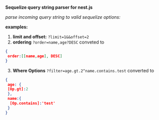 **Sequelize query string parser for nest.js**

_parse incoming query string to valid sequelize options:_

**examples:**

1.  **limit and offset:** `?limit=1&&offset=2`
2.  **ordering** `?order=name,age?DESC` conveted to

```json
{
 order:[[name,age], DESC]
}
```

3.  **Where Options** `?filter=age.gt.2^name.contains.test` converted to

```json
{
 age: {
 [Op.gt]:2
 },
 name:{
  [Op.contains]:'test'
 }
}
```
